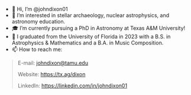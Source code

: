 - 👋 Hi, I’m @johndixon01
- 👀 I’m interested in stellar archaeology, nuclear astrophysics, and astronomy education.
- 🎓 I’m currently pursuing a PhD in Astronomy at Texas A&M University!
- 🐊 I graduated from the University of Florida in 2023 with a B.S. in Astrophysics & Mathematics and a B.A. in Music Composition.
- 📫 How to reach me:
> E-mail:    johndixon@tamu.edu
>
> Website:   https://tx.ag/dixon
>
> LinkedIn:  https://linkedin.com/in/johndixon01      

<!---
johndixon01/johndixon01 is a ✨ special ✨ repository because its `README.md` (this file) appears on your GitHub profile.
You can click the Preview link to take a look at your changes.
--->
